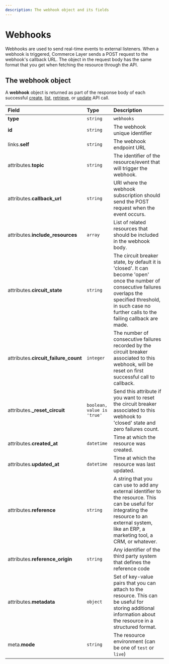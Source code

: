 ```yaml
---
description: The webhook object and its fields
---
```


# Webhooks

Webhooks are used to send real-time events to external listeners. When a webhook is triggered, Commerce Layer sends a POST request to the webhook's callback URL. The object in the request body has the same format that you get when fetching the resource through the API.

## The webhook object

A **webhook** object is returned as part of the response body of each successful [create](https://docs.commercelayer.io/api/resources/webhooks/create_webhook), [list](https://docs.commercelayer.io/api/resources/webhooks/list_webhooks), [retrieve](https://docs.commercelayer.io/api/resources/webhooks/retrieve_webhook), or [update](https://docs.commercelayer.io/api/resources/webhooks/update_webhook) API call.

| Field | Type | Description |
| :--- | :--- | :--- |
| **type** | `string` | `webhooks` |
| **id** | `string` | The webhook unique identifier |
| links.**self** | `string` | The webhook endpoint URL |
| attributes.**topic** | `string` | The identifier of the resource/event that will trigger the webhook. |
| attributes.**callback\_url** | `string` | URI where the webhook subscription should send the POST request when the event occurs. |
| attributes.**include\_resources** | `array` | List of related resources that should be included in the webhook body. |
| attributes.**circuit\_state** | `string` | The circuit breaker state, by default it is 'closed'. It can become 'open' once the number of consecutive failures overlaps the specified threshold, in such case no further calls to the failing callback are made. |
| attributes.**circuit\_failure\_count** | `integer` | The number of consecutive failures recorded by the circuit breaker associated to this webhook, will be reset on first successful call to callback. |
| attributes.**\_reset\_circuit** | `boolean, value is 'true'` | Send this attribute if you want to reset the circuit breaker associated to this webhook to 'closed' state and zero failures count. |
| attributes.**created\_at** | `datetime` | Time at which the resource was created. |
| attributes.**updated\_at** | `datetime` | Time at which the resource was last updated. |
| attributes.**reference** | `string` | A string that you can use to add any external identifier to the resource. This can be useful for integrating the resource to an external system, like an ERP, a marketing tool, a CRM, or whatever. |
| attributes.**reference\_origin** | `string` | Any identifier of the third party system that defines the reference code |
| attributes.**metadata** | `object` | Set of key-value pairs that you can attach to the resource. This can be useful for storing additional information about the resource in a structured format. |
| meta.**mode** | `string` | The resource environment \(can be one of `test` or `live`\) |

